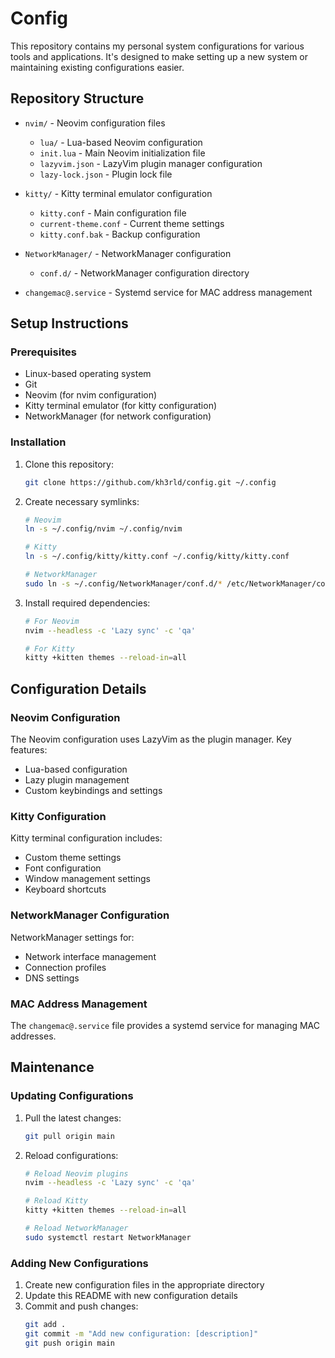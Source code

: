 # Config

This repository contains my personal system configurations for various tools and applications. It's designed to make setting up a new system or maintaining existing configurations easier.

## Repository Structure

- `nvim/` - Neovim configuration files
  - `lua/` - Lua-based Neovim configuration
  - `init.lua` - Main Neovim initialization file
  - `lazyvim.json` - LazyVim plugin manager configuration
  - `lazy-lock.json` - Plugin lock file

- `kitty/` - Kitty terminal emulator configuration
  - `kitty.conf` - Main configuration file
  - `current-theme.conf` - Current theme settings
  - `kitty.conf.bak` - Backup configuration

- `NetworkManager/` - NetworkManager configuration
  - `conf.d/` - NetworkManager configuration directory

- `changemac@.service` - Systemd service for MAC address management

## Setup Instructions

### Prerequisites

- Linux-based operating system
- Git
- Neovim (for nvim configuration)
- Kitty terminal emulator (for kitty configuration)
- NetworkManager (for network configuration)

### Installation

1. Clone this repository:
   ```bash
   git clone https://github.com/kh3rld/config.git ~/.config
   ```

2. Create necessary symlinks:
   ```bash
   # Neovim
   ln -s ~/.config/nvim ~/.config/nvim

   # Kitty
   ln -s ~/.config/kitty/kitty.conf ~/.config/kitty/kitty.conf

   # NetworkManager
   sudo ln -s ~/.config/NetworkManager/conf.d/* /etc/NetworkManager/conf.d/
   ```

3. Install required dependencies:
   ```bash
   # For Neovim
   nvim --headless -c 'Lazy sync' -c 'qa'

   # For Kitty
   kitty +kitten themes --reload-in=all
   ```

## Configuration Details

### Neovim Configuration
The Neovim configuration uses LazyVim as the plugin manager. Key features:
- Lua-based configuration
- Lazy plugin management
- Custom keybindings and settings

### Kitty Configuration
Kitty terminal configuration includes:
- Custom theme settings
- Font configuration
- Window management settings
- Keyboard shortcuts

### NetworkManager Configuration
NetworkManager settings for:
- Network interface management
- Connection profiles
- DNS settings

### MAC Address Management
The `changemac@.service` file provides a systemd service for managing MAC addresses.

## Maintenance

### Updating Configurations
1. Pull the latest changes:
   ```bash
   git pull origin main
   ```

2. Reload configurations:
   ```bash
   # Reload Neovim plugins
   nvim --headless -c 'Lazy sync' -c 'qa'

   # Reload Kitty
   kitty +kitten themes --reload-in=all

   # Reload NetworkManager
   sudo systemctl restart NetworkManager
   ```

### Adding New Configurations
1. Create new configuration files in the appropriate directory
2. Update this README with new configuration details
3. Commit and push changes:
   ```bash
   git add .
   git commit -m "Add new configuration: [description]"
   git push origin main
   ```

